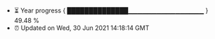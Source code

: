 - ⏳ Year progress { ██████████████▁▁▁▁▁▁▁▁▁▁▁▁▁▁▁▁ } 49.48 %
- ⏰ Updated on Wed, 30 Jun 2021 14:18:14 GMT

